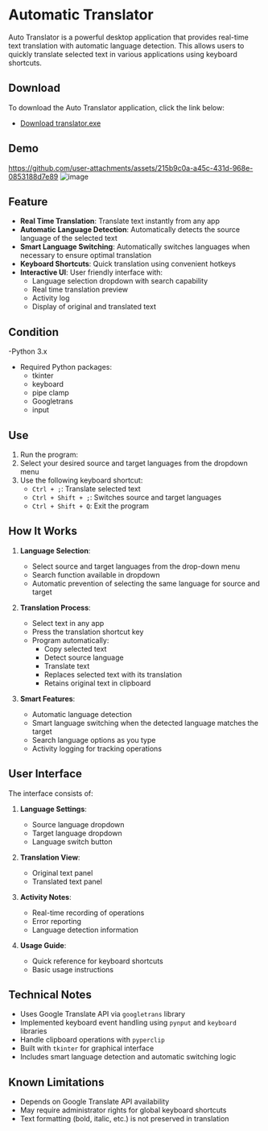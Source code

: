 # Automatic Translator

Auto Translator is a powerful desktop application that provides real-time text translation with automatic language detection. This allows users to quickly translate selected text in various applications using keyboard shortcuts.

## Download

To download the Auto Translator application, click the link below:

- [Download translator.exe](https://github.com/lukman754/Auto-Translator/raw/refs/heads/main/dist/translator.exe)


## Demo
https://github.com/user-attachments/assets/215b9c0a-a45c-431d-968e-0853188d7e89
![image](https://github.com/user-attachments/assets/ef0748cc-bb30-49c7-af08-e60c58ec3dcf)




## Feature

- **Real Time Translation**: Translate text instantly from any app
- **Automatic Language Detection**: Automatically detects the source language of the selected text
- **Smart Language Switching**: Automatically switches languages ​​when necessary to ensure optimal translation
- **Keyboard Shortcuts**: Quick translation using convenient hotkeys
- **Interactive UI**: User friendly interface with:
  - Language selection dropdown with search capability
  - Real time translation preview
  - Activity log
  - Display of original and translated text

## Condition

-Python 3.x
- Required Python packages:
  - tkinter
  - keyboard
  - pipe clamp
  - Googletrans
  - input

## Use

1. Run the program:
2. Select your desired source and target languages ​​from the dropdown menu
3. Use the following keyboard shortcut:
   - `Ctrl + ;`: Translate selected text
   - `Ctrl + Shift + ;`: Switches source and target languages
   - `Ctrl + Shift + Q`: Exit the program

## How It Works

1. **Language Selection**:
   - Select source and target languages ​​from the drop-down menu
   - Search function available in dropdown
   - Automatic prevention of selecting the same language for source and target

2. **Translation Process**:
   - Select text in any app
   - Press the translation shortcut key
   - Program automatically:
     - Copy selected text
     - Detect source language
     - Translate text
     - Replaces selected text with its translation
     - Retains original text in clipboard

3. **Smart Features**:
   - Automatic language detection
   - Smart language switching when the detected language matches the target
   - Search language options as you type
   - Activity logging for tracking operations

## User Interface

The interface consists of:
1. **Language Settings**:
   - Source language dropdown
   - Target language dropdown
   - Language switch button

2. **Translation View**:
   - Original text panel
   - Translated text panel

3. **Activity Notes**:
   - Real-time recording of operations
   - Error reporting
   - Language detection information

4. **Usage Guide**:
   - Quick reference for keyboard shortcuts
   - Basic usage instructions

## Technical Notes

- Uses Google Translate API via `googletrans` library
- Implemented keyboard event handling using `pynput` and `keyboard` libraries
- Handle clipboard operations with `pyperclip`
- Built with `tkinter` for graphical interface
- Includes smart language detection and automatic switching logic

## Known Limitations

- Depends on Google Translate API availability
- May require administrator rights for global keyboard shortcuts
- Text formatting (bold, italic, etc.) is not preserved in translation
